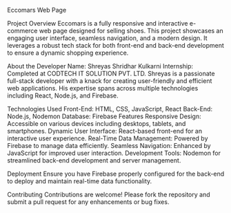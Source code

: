 Eccomars Web Page

Project Overview
Eccomars is a fully responsive and interactive e-commerce web page designed for selling shoes. This project showcases an engaging user interface, seamless navigation, and a modern design. It leverages a robust tech stack for both front-end and back-end development to ensure a dynamic shopping experience.




About the Developer
Name: Shreyas Shridhar Kulkarni
Internship: Completed at CODTECH IT SOLUTION PVT. LTD.
Shreyas is a passionate full-stack developer with a knack for creating user-friendly and efficient web applications. His expertise spans across multiple technologies including React, Node.js, and Firebase.






Technologies Used
Front-End: HTML, CSS, JavaScript, React
Back-End: Node.js, Nodemon
Database: Firebase
Features
Responsive Design: Accessible on various devices including desktops, tablets, and smartphones.
Dynamic User Interface: React-based front-end for an interactive user experience.
Real-Time Data Management: Powered by Firebase to manage data efficiently.
Seamless Navigation: Enhanced by JavaScript for improved user interaction.
Development Tools: Nodemon for streamlined back-end development and server management.


Deployment
Ensure you have Firebase properly configured for the back-end to deploy and maintain real-time data functionality.


Contributing
Contributions are welcome! Please fork the repository and submit a pull request for any enhancements or bug fixes.
